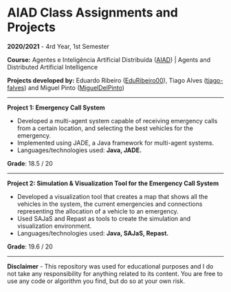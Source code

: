 # AIAD Class Assignments and Projects

**2020/2021** - 4rd Year, 1st Semester

**Course:** Agentes e Inteligência Artificial Distribuída ([AIAD](https://sigarra.up.pt/feup/pt/ucurr_geral.ficha_uc_view?pv_ocorrencia_id=459491)) | 
Agents and Distributed Artificial Intelligence

**Projects developed by:** Eduardo Ribeiro ([EduRibeiro00](https://github.com/EduRibeiro00)), Tiago Alves ([tiago-falves](https://github.com/tiago-falves)) and Miguel Pinto ([MiguelDelPinto](https://github.com/MiguelDelPinto)) 

---

**Project 1: Emergency Call System**

* Developed a multi-agent system capable of receiving emergency calls from a certain location, and selecting the best vehicles for the emergency.
* Implemented using JADE, a Java framework for multi-agent systems.
* Languages/technologies used: **Java, JADE.**

**Grade**: 18.5 / 20

---

**Project 2: Simulation & Visualization Tool for the Emergency Call System**

* Developed a visualization tool that creates a map that shows all the vehicles in the system, the current emergencies and connections representing the allocation of a vehicle to an emergency.
* Used SAJaS and Repast as tools to create the simulation and visualization environment.
* Languages/technologies used: **Java, SAJaS, Repast.**

**Grade**: 19.6 / 20

---

**Disclaimer** - This repository was used for educational purposes and I do not take any responsibility for anything related to its content. You are free to use any code or algorithm you find, but do so at your own risk.

